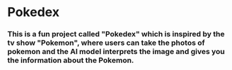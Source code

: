 # Pokedex

### This is a fun project called "Pokedex" which is inspired by the tv show "Pokemon", where users can take the photos of pokemon and the AI model interprets the image and gives you the information about the Pokemon.
